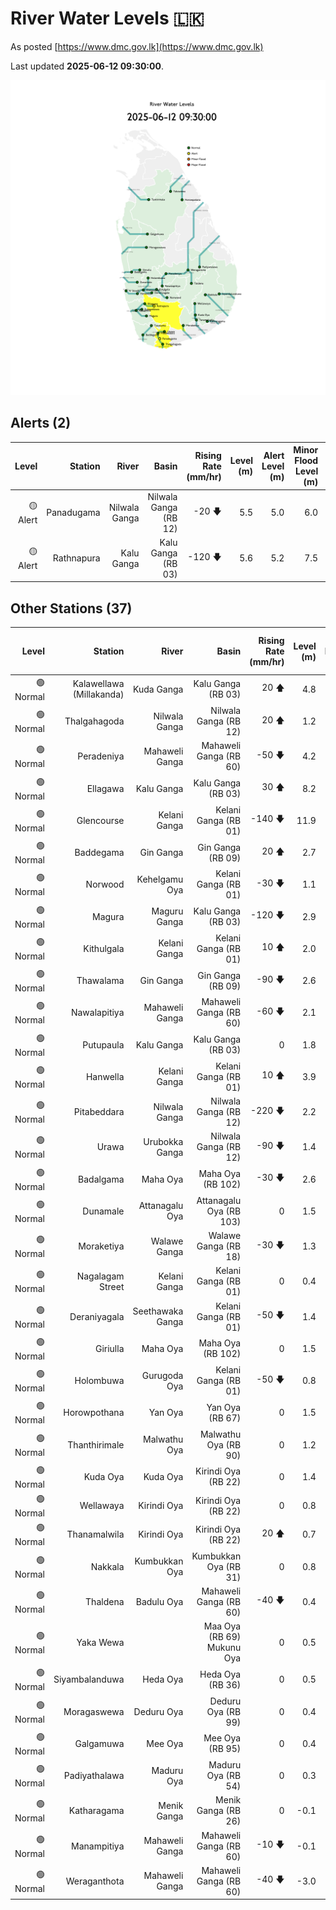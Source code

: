 # River Water Levels :sri_lanka:

As posted [https://www.dmc.gov.lk](https://www.dmc.gov.lk)

Last updated **2025-06-12 09:30:00**.

<div id="river-water-level-map">

![images/river-water-level-map.png](images/river-water-level-map.png)

</div>

## Alerts (2)

| Level | Station | River | Basin | Rising Rate (mm/hr) | Level (m) | Alert Level (m) | Minor Flood Level (m) | Major Flood Level (m) |
| --: | --: | --: | --: | --: | --: | --: | --: | --: |
| 🟡 Alert | Panadugama | Nilwala Ganga | Nilwala Ganga (RB 12) | -20 🡇 | 5.5 | 5.0 | 6.0 | 7.5 |
| 🟡 Alert | Rathnapura | Kalu Ganga | Kalu Ganga (RB 03) | -120 🡇 | 5.6 | 5.2 | 7.5 | 9.5 |

## Other Stations (37)

| Level | Station | River | Basin | Rising Rate (mm/hr) | Level (m) | Alert Level (m) | Minor Flood Level (m) | Major Flood Level (m) |
| --: | --: | --: | --: | --: | --: | --: | --: | --: |
| 🟢 Normal | Kalawellawa (Millakanda) | Kuda Ganga | Kalu Ganga (RB 03) | 20 🡅 | 4.8 | 5.0 | 6.5 | 8.0 |
| 🟢 Normal | Thalgahagoda | Nilwala Ganga | Nilwala Ganga (RB 12) | 20 🡅 | 1.2 | 1.4 | 1.7 | 2.8 |
| 🟢 Normal | Peradeniya | Mahaweli Ganga | Mahaweli Ganga (RB 60) | -50 🡇 | 4.2 | 5.0 | 7.0 | 9.0 |
| 🟢 Normal | Ellagawa | Kalu Ganga | Kalu Ganga (RB 03) | 30 🡅 | 8.2 | 10.0 | 10.7 | 12.2 |
| 🟢 Normal | Glencourse | Kelani Ganga | Kelani Ganga (RB 01) | -140 🡇 | 11.9 | 15.0 | 16.5 | 19.0 |
| 🟢 Normal | Baddegama | Gin Ganga | Gin Ganga (RB 09) | 20 🡅 | 2.7 | 3.5 | 4.0 | 5.0 |
| 🟢 Normal | Norwood | Kehelgamu Oya | Kelani Ganga (RB 01) | -30 🡇 | 1.1 | 1.5 | 3.0 | 4.5 |
| 🟢 Normal | Magura | Maguru Ganga | Kalu Ganga (RB 03) | -120 🡇 | 2.9 | 4.0 | 6.0 | 7.5 |
| 🟢 Normal | Kithulgala | Kelani Ganga | Kelani Ganga (RB 01) | 10 🡅 | 2.0 | 3.0 | 4.0 | 6.0 |
| 🟢 Normal | Thawalama | Gin Ganga | Gin Ganga (RB 09) | -90 🡇 | 2.6 | 4.0 | 6.0 | 7.5 |
| 🟢 Normal | Nawalapitiya | Mahaweli Ganga | Mahaweli Ganga (RB 60) | -60 🡇 | 2.1 | 3.5 | 5.0 | 6.0 |
| 🟢 Normal | Putupaula | Kalu Ganga | Kalu Ganga (RB 03) | 0  | 1.8 | 3.0 | 4.0 | 5.0 |
| 🟢 Normal | Hanwella | Kelani Ganga | Kelani Ganga (RB 01) | 10 🡅 | 3.9 | 7.0 | 8.0 | 10.0 |
| 🟢 Normal | Pitabeddara | Nilwala Ganga | Nilwala Ganga (RB 12) | -220 🡇 | 2.2 | 4.0 | 5.0 | 6.5 |
| 🟢 Normal | Urawa | Urubokka Ganga | Nilwala Ganga (RB 12) | -90 🡇 | 1.4 | 2.5 | 4.0 | 6.0 |
| 🟢 Normal | Badalgama | Maha Oya | Maha Oya (RB 102) | -30 🡇 | 2.6 | 5.0 | 6.2 | 9.6 |
| 🟢 Normal | Dunamale | Attanagalu Oya | Attanagalu Oya (RB 103) | 0  | 1.5 | 3.3 | 4.4 | 5.5 |
| 🟢 Normal | Moraketiya | Walawe Ganga | Walawe Ganga (RB 18) | -30 🡇 | 1.3 | 3.0 | 5.0 | 7.0 |
| 🟢 Normal | Nagalagam Street | Kelani Ganga | Kelani Ganga (RB 01) | 0  | 0.4 | 1.2 | 1.5 | 2.1 |
| 🟢 Normal | Deraniyagala | Seethawaka Ganga | Kelani Ganga (RB 01) | -50 🡇 | 1.4 | 4.8 | 5.8 | 6.4 |
| 🟢 Normal | Giriulla | Maha Oya | Maha Oya (RB 102) | 0  | 1.5 | 5.5 | 6.5 | 7.5 |
| 🟢 Normal | Holombuwa | Gurugoda Oya | Kelani Ganga (RB 01) | -50 🡇 | 0.8 | 3.0 | 3.4 | 5.0 |
| 🟢 Normal | Horowpothana | Yan Oya | Yan Oya (RB 67) | 0  | 1.5 | 6.0 | 7.5 | 10.5 |
| 🟢 Normal | Thanthirimale | Malwathu Oya | Malwathu Oya (RB 90) | 0  | 1.2 | 5.0 | 6.8 | 7.8 |
| 🟢 Normal | Kuda Oya | Kuda Oya | Kirindi Oya (RB 22) | 0  | 1.4 | 6.9 | 8.4 | 8.8 |
| 🟢 Normal | Wellawaya | Kirindi Oya | Kirindi Oya (RB 22) | 0  | 0.8 | 4.4 | 5.4 | 5.9 |
| 🟢 Normal | Thanamalwila | Kirindi Oya | Kirindi Oya (RB 22) | 20 🡅 | 0.7 | 4.0 | 5.0 | 5.5 |
| 🟢 Normal | Nakkala | Kumbukkan Oya | Kumbukkan Oya (RB 31) | 0  | 0.8 | 5.0 | 6.0 | 7.5 |
| 🟢 Normal | Thaldena | Badulu Oya | Mahaweli Ganga (RB 60) | -40 🡇 | 0.4 | 3.0 | 4.0 | 5.0 |
| 🟢 Normal | Yaka Wewa |  | Maa Oya (RB 69) Mukunu Oya | 0  | 0.5 | 4.0 | 5.0 | 6.0 |
| 🟢 Normal | Siyambalanduwa | Heda Oya | Heda Oya (RB 36) | 0  | 0.5 | 4.5 | 6.0 | 7.0 |
| 🟢 Normal | Moragaswewa | Deduru Oya | Deduru Oya (RB 99) | 0  | 0.4 | 4.8 | 6.0 | 7.0 |
| 🟢 Normal | Galgamuwa | Mee Oya | Mee Oya (RB 95) | 0  | 0.4 | 4.8 | 5.9 | 8.0 |
| 🟢 Normal | Padiyathalawa | Maduru Oya | Maduru Oya (RB 54) | 0  | 0.3 | 4.0 | 4.5 | 6.0 |
| 🟢 Normal | Katharagama | Menik Ganga | Menik Ganga (RB 26) | 0  | -0.1 | 4.0 | 4.6 | 6.5 |
| 🟢 Normal | Manampitiya | Mahaweli Ganga | Mahaweli Ganga (RB 60) | -10 🡇 | -0.1 | 3.0 | 4.3 | 6.0 |
| 🟢 Normal | Weraganthota | Mahaweli Ganga | Mahaweli Ganga (RB 60) | -40 🡇 | -3.0 | 5.0 | 6.0 | 8.0 |

